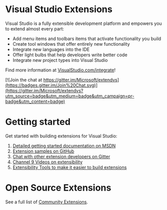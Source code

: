 # Visual Studio Extensions

Visual Studio is a fully extensible development platform and  empowers you to extend almost every part:

* Add menu items and toolbars items that activate functionality you build
* Create tool windows that offer entirely new functionality
* Integrate new languages into the IDE
* Offer light bulbs that help developers write better code
* Integrate new project types into Visual Studio
 
Find more information at [VisualStudio.com/integrate](http://aka.ms/g7pc6c)!

[![Join the chat at https://gitter.im/Microsoft/extendvs](https://badges.gitter.im/Join%20Chat.svg)](https://gitter.im/Microsoft/extendvs?utm_source=badge&utm_medium=badge&utm_campaign=pr-badge&utm_content=badge)

# Getting started

Get started with building extensions for Visual Studio:

1. [Detailed getting started documentation on MSDN](http://aka.ms/xl6mz9)
2. [Extension samples on GitHub](http://aka.ms/j11bl6)
3. [Chat with other extension developers on Gitter](http://aka.ms/n5irj8)
4. [Channel 9 Videos on extensibility](http://aka.ms/e5tc28)
5. [Extensibility Tools to make it easier to build extensions](http://aka.ms/lcgbsr) 

# Open Source Extensions
See a full list of [Community Extensions](CommunityExtensions.md).
